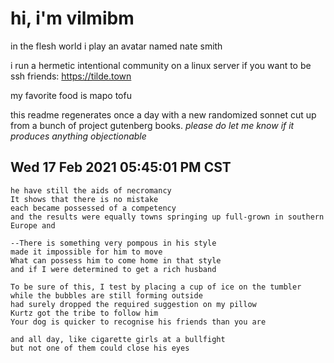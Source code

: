 # hi, i'm vilmibm

in the flesh world i play an avatar named nate smith

i run a hermetic intentional community on a linux server if you want to be ssh friends: https://tilde.town

my favorite food is mapo tofu

this readme regenerates once a day with a new randomized sonnet cut up from a bunch of project gutenberg books.
_please do let me know if it produces anything objectionable_

## Wed 17 Feb 2021 05:45:01 PM CST

    he have still the aids of necromancy
    It shows that there is no mistake
    each became possessed of a competency
    and the results were equally towns springing up full-grown in southern Europe and
    
    --There is something very pompous in his style
    made it impossible for him to move
    What can possess him to come home in that style
    and if I were determined to get a rich husband
    
    To be sure of this, I test by placing a cup of ice on the tumbler while the bubbles are still forming outside
    had surely dropped the required suggestion on my pillow
    Kurtz got the tribe to follow him
    Your dog is quicker to recognise his friends than you are
    
    and all day, like cigarette girls at a bullfight
    but not one of them could close his eyes

